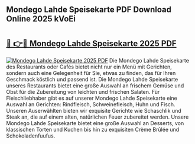 ## Mondego Lahde Speisekarte PDF Download Online 2025 kVoEi

# <h2><a href="http://gc6rja.nevu.top/?p=Mondego+Lahde+Speisekarte">🔗 👉🔴 Mondego Lahde Speisekarte 2025 PDF</a></h2>

[![Mondego Lahde Speisekarte 2025 PDF](https://i.imgur.com/dBaPXMq.png)](http://gc6rja.nevu.top/?p=Mondego+Lahde+Speisekarte)
Die Mondego Lahde Speisekarte des Restaurants oder Cafés bietet nicht nur ein Menü mit Gerichten, sondern auch eine Gelegenheit für Sie, etwas zu finden, das für Ihren Geschmack köstlich und passend ist. Die Mondego Lahde Speisekarte unseres Restaurants bietet eine große Auswahl an frischem Gemüse und Obst für die Zubereitung von leichten und frischen Salaten. Für Fleischliebhaber gibt es auf unserer Mondego Lahde Speisekarte eine Auswahl an Gerichten: Rindfleisch, Schweinefleisch, Huhn und Fisch. Unseren Auserwählten bieten wir exquisite Gerichte wie Schaschlik und Steak an, die auf einem alten, natürlichen Feuer zubereitet werden. Unsere Mondego Lahde Speisekarte bietet eine große Auswahl an Desserts, von klassischen Torten und Kuchen bis hin zu exquisiten Crème Brûlée und Schokoladenfuufus.
